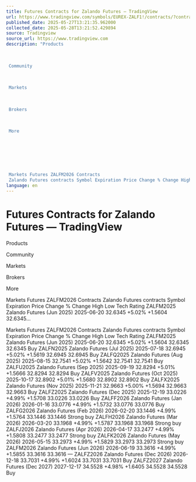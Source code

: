 ```yaml
---
title: Futures Contracts for Zalando Futures — TradingView
url: https://www.tradingview.com/symbols/EUREX-ZALF1!/contracts/?contract=ZALFM2026
published_date: 2025-05-27T13:21:35.962000
collected_date: 2025-05-28T13:21:52.429894
source: Tradingview
source_url: https://www.tradingview.com
description: "Products 
 
 
 
 Community 
 
 
 
 Markets 
 
 
 
 Brokers 
 
 
 
 More 
 
 
 
 
 
 
 
 Markets Futures ZALFM2026 Contracts 
 Zalando Futures contracts Symbol Expiration Price Change % Change High Low Tech Rating ZALFM2025 Zalando Futures (Jun 2025) 2025-06-20 32.6345 +5.02% +1.5604 32.6345..."
language: en
---
```


# Futures Contracts for Zalando Futures — TradingView

Products 
 
 
 
 Community 
 
 
 
 Markets 
 
 
 
 Brokers 
 
 
 
 More 
 
 
 
 
 
 
 
 Markets Futures ZALFM2026 Contracts 
 Zalando Futures contracts Symbol Expiration Price Change % Change High Low Tech Rating ZALFM2025 Zalando Futures (Jun 2025) 2025-06-20 32.6345 +5.02% +1.5604 32.6345...

Markets Futures ZALFM2026 Contracts 
 Zalando Futures contracts Symbol Expiration Price Change % Change High Low Tech Rating ZALFM2025 Zalando Futures (Jun 2025) 2025-06-20 32.6345 +5.02% +1.5604 32.6345 32.6345 Buy ZALFN2025 Zalando Futures (Jul 2025) 2025-07-18 32.6945 +5.02% +1.5619 32.6945 32.6945 Buy ZALFQ2025 Zalando Futures (Aug 2025) 2025-08-15 32.7541 +5.02% +1.5642 32.7541 32.7541 Buy ZALFU2025 Zalando Futures (Sep 2025) 2025-09-19 32.8294 +5.01% +1.5666 32.8294 32.8294 Buy ZALFV2025 Zalando Futures (Oct 2025) 2025-10-17 32.8902 +5.01% +1.5680 32.8902 32.8902 Buy ZALFX2025 Zalando Futures (Nov 2025) 2025-11-21 32.9663 +5.00% +1.5694 32.9663 32.9663 Buy ZALFZ2025 Zalando Futures (Dec 2025) 2025-12-19 33.0226 +4.99% +1.5708 33.0226 33.0226 Buy ZALFF2026 Zalando Futures (Jan 2026) 2026-01-16 33.0776 +4.99% +1.5732 33.0776 33.0776 Buy ZALFG2026 Zalando Futures (Feb 2026) 2026-02-20 33.1446 +4.99% +1.5764 33.1446 33.1446 Strong buy ZALFH2026 Zalando Futures (Mar 2026) 2026-03-20 33.1968 +4.99% +1.5787 33.1968 33.1968 Strong buy ZALFJ2026 Zalando Futures (Apr 2026) 2026-04-17 33.2477 +4.99% +1.5808 33.2477 33.2477 Strong buy ZALFK2026 Zalando Futures (May 2026) 2026-05-15 33.2973 +4.99% +1.5829 33.2973 33.2973 Strong buy ZALFM2026 Zalando Futures (Jun 2026) 2026-06-19 33.3616 +4.99% +1.5855 33.3616 33.3616 — ZALFZ2026 Zalando Futures (Dec 2026) 2026-12-18 33.7031 +4.99% +1.6024 33.7031 33.7031 Buy ZALFZ2027 Zalando Futures (Dec 2027) 2027-12-17 34.5528 +4.98% +1.6405 34.5528 34.5528 Buy